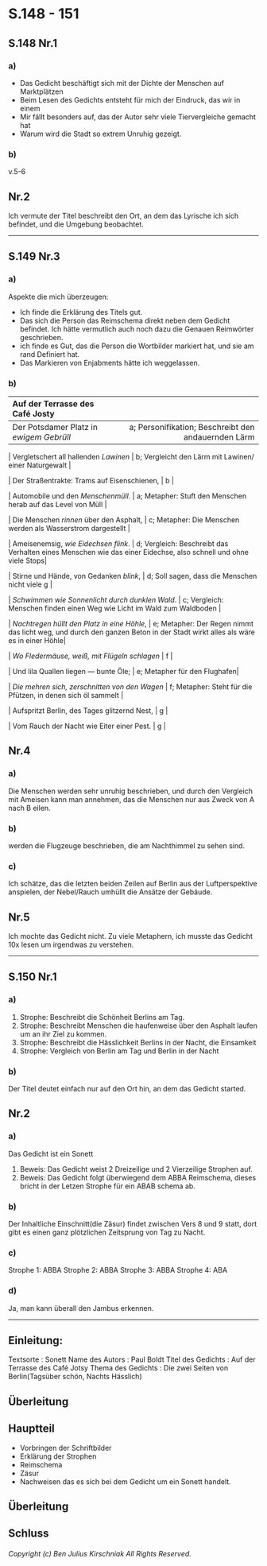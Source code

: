 <!--
target: 500
Title: Deutsch Hausaugabe auf übernächste Woche Montag
Autor: Ben Julius Kirschniak
Date: Friday, May 7, 2021 2:42 PM
--->

# S.148 - 151

## S.148 Nr.1
### a)
- Das Gedicht beschäftigt sich mit der Dichte der Menschen auf Marktplätzen
- Beim Lesen des Gedichts entsteht für mich der Eindruck, das wir in einem
- Mir fällt besonders auf, das der Autor sehr viele Tiervergleiche gemacht hat
- Warum wird die Stadt so extrem Unruhig gezeigt.
### b)
v.5-6

## Nr.2
Ich vermute der Titel beschreibt den Ort, an dem das Lyrische ich sich befindet, und die Umgebung beobachtet.

----

## S.149 Nr.3
### a)
Aspekte die mich überzeugen:
- Ich finde die Erklärung des Titels gut.
- Das sich die Person das Reimschema direkt neben dem Gedicht befindet. Ich hätte vermutlich auch noch dazu die Genauen Reimwörter geschrieben.
- ich finde es Gut, das die Person die Wortbilder markiert hat, und sie am rand Definiert hat.
- Das Markieren von Enjabments hätte ich weggelassen.

### b)
| Auf der Terrasse des Café Josty |  |
|:--------------|--------:|
| Der Potsdamer Platz in *ewigem Gebrüll* | a; Personifikation; Beschreibt den andauernden Lärm |

| Vergletschert all hallenden *Lawinen* | b; Vergleicht den Lärm mit Lawinen/ einer Naturgewalt |

| Der Straßentrakte: Trams auf Eisenschienen, | b |

| Automobile und den *Menschenmüll*. | a; Metapher: Stuft den Menschen herab auf das Level von Müll |

| Die Menschen *rinnen* über den Asphalt, | c; Metapher: Die Menschen werden als Wasserstrom dargestellt |

| Ameisenemsig, *wie Eidechsen flink*. | d; Vergleich: Beschreibt das Verhalten eines Menschen wie das einer Eidechse, also schnell und ohne viele Stops|

| Stirne und Hände, von Gedanken *blink*, | d; Soll sagen, dass die Menschen nicht viele g |

| *Schwimmen wie Sonnenlicht durch dunklen Wald*. | c; Vergleich: Menschen finden einen Weg wie Licht im Wald zum Waldboden |

| *Nachtregen hüllt den Platz in eine Höhle*, | e; Metapher: Der Regen nimmt das licht weg, und durch den ganzen Beton in der Stadt wirkt alles als wäre es in einer Höhle|

| *Wo Fledermäuse, weiß, mit Flügeln schlagen* | f |

| Und lila Quallen liegen — bunte Öle; | e; Metapher für den Flughafen|

| *Die mehren sich, zerschnitten von den Wagen* | f; Metapher: Steht für die Pfützen, in denen sich öl sammelt |

| Aufspritzt Berlin, des Tages glitzernd Nest, | g |

| Vom Rauch der Nacht wie Eiter einer Pest. | g |

## Nr.4
### a)
Die Menschen werden sehr unruhig beschrieben, und durch den Vergleich mit Ameisen kann man annehmen, das die Menschen nur aus Zweck von A nach B eilen.
### b)
werden die Flugzeuge beschrieben, die am Nachthimmel zu sehen sind.
### c)
Ich schätze, das die letzten beiden Zeilen auf Berlin aus der Luftperspektive anspielen, der Nebel/Rauch umhüllt die Ansätze der Gebäude.

## Nr.5
Ich mochte das Gedicht nicht. Zu viele Metaphern, ich musste das Gedicht 10x lesen um irgendwas zu verstehen.

----

## S.150 Nr.1
### a)
1. Strophe: Beschreibt die Schönheit Berlins am Tag.
2. Strophe: Beschreibt Menschen die haufenweise über den Asphalt laufen um an ihr Ziel zu kommen.
3. Strophe: Beschreibt die Hässlichkeit Berlins in der Nacht, die Einsamkeit
4. Strophe: Vergleich von Berlin am Tag und Berlin in der Nacht
### b)
Der Titel deutet einfach nur auf den Ort hin, an dem das Gedicht started.
## Nr.2
### a)
Das Gedicht ist ein Sonett
1. Beweis: Das Gedicht weist 2 Dreizeilige und 2 Vierzeilige Strophen auf.
2. Beweis: Das Gedicht folgt überwiegend dem ABBA Reimschema, dieses bricht in der Letzen Strophe für ein ABAB schema ab.
### b)
Der Inhaltliche Einschnitt(die Zäsur) findet zwischen Vers 8 und 9 statt, dort gibt es einen ganz plötzlichen Zeitsprung von Tag zu Nacht.
### c)
Strophe 1: ABBA
Strophe 2: ABBA
Strophe 3: ABBA
Strophe 4: ABA
### d)
Ja, man kann überall den Jambus erkennen.

----

## Einleitung:
Textsorte : Sonett
Name des Autors : Paul Boldt
Titel des Gedichts : Auf der Terrasse des Café Jotsy
Thema des Gedichts : Die zwei Seiten von Berlin(Tagsüber schön, Nachts Hässlich)
## Überleitung
## Hauptteil
- Vorbringen der Schriftbilder
- Erklärung  der Strophen
- Reimschema
- Zäsur
- Nachweisen das es sich bei dem Gedicht um ein Sonett handelt.
## Überleitung
## Schluss


###### Copyright (c) Ben Julius Kirschniak All Rights Reserved.
